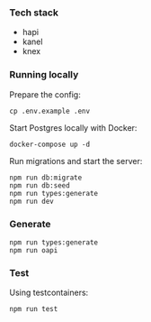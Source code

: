 ### Tech stack

- hapi
- kanel
- knex

### Running locally

Prepare the config:
```
cp .env.example .env
```

Start Postgres locally with Docker:
```
docker-compose up -d
```

Run migrations and start the server:
```
npm run db:migrate
npm run db:seed
npm run types:generate
npm run dev
```

### Generate

```
npm run types:generate
npm run oapi
```

### Test

Using testcontainers:

```
npm run test
```
